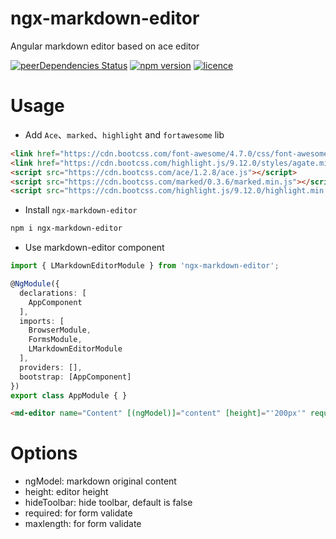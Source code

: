 # ngx-markdown-editor
Angular markdown editor based on ace editor

[![peerDependencies Status](https://david-dm.org/lon-yang/ngx-markdown-editor/peer-status.svg)](https://david-dm.org/lon-yang/ngx-markdown-editor?type=peer)
[![npm version](https://badge.fury.io/js/ngx-markdown-editor.svg)](https://badge.fury.io/js/ngx-markdown-editor)
[![licence](https://img.shields.io/npm/l/ngx-markdown-editor.svg)](https://opensource.org/licenses/Apache2.0)

# Usage

- Add `Ace`、`marked`、`highlight` and `fortawesome` lib

```html
<link href="https://cdn.bootcss.com/font-awesome/4.7.0/css/font-awesome.min.css" rel="stylesheet">
<link href="https://cdn.bootcss.com/highlight.js/9.12.0/styles/agate.min.css" rel="stylesheet">
<script src="https://cdn.bootcss.com/ace/1.2.8/ace.js"></script>
<script src="https://cdn.bootcss.com/marked/0.3.6/marked.min.js"></script>
<script src="https://cdn.bootcss.com/highlight.js/9.12.0/highlight.min.js"></script>
```

- Install `ngx-markdown-editor`

```bash
npm i ngx-markdown-editor
```

- Use markdown-editor component

```ts
import { LMarkdownEditorModule } from 'ngx-markdown-editor';

@NgModule({
  declarations: [
    AppComponent
  ],
  imports: [
    BrowserModule,
    FormsModule,
    LMarkdownEditorModule
  ],
  providers: [],
  bootstrap: [AppComponent]
})
export class AppModule { }
```
```html
<md-editor name="Content" [(ngModel)]="content" [height]="'200px'" required maxlength="500"></md-editor>
```

# Options
- ngModel: markdown original content
- height: editor height
- hideToolbar: hide toolbar, default is false
- required: for form validate
- maxlength: for form validate
